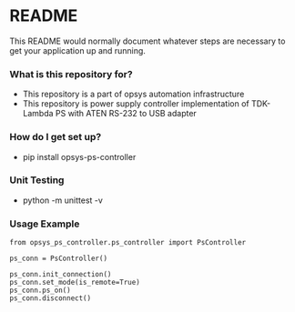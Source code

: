 # README #

This README would normally document whatever steps are necessary to get your application up and running.

### What is this repository for? ###

* This repository is a part of opsys automation infrastructure
* This repository is power supply controller implementation of TDK-Lambda PS with ATEN RS-232 to USB adapter 

### How do I get set up? ###

* pip install opsys-ps-controller

### Unit Testing

* python -m unittest -v

### Usage Example
```
from opsys_ps_controller.ps_controller import PsController

ps_conn = PsController()

ps_conn.init_connection()
ps_conn.set_mode(is_remote=True)
ps_conn.ps_on()
ps_conn.disconnect()
```